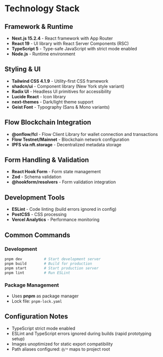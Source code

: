 # Technology Stack

## Framework & Runtime
- **Next.js 15.2.4** - React framework with App Router
- **React 19** - UI library with React Server Components (RSC)
- **TypeScript 5** - Type-safe JavaScript with strict mode enabled
- **Node.js** - Runtime environment

## Styling & UI
- **Tailwind CSS 4.1.9** - Utility-first CSS framework
- **shadcn/ui** - Component library (New York style variant)
- **Radix UI** - Headless UI primitives for accessibility
- **Lucide React** - Icon library
- **next-themes** - Dark/light theme support
- **Geist Font** - Typography (Sans & Mono variants)

## Flow Blockchain Integration
- **@onflow/fcl** - Flow Client Library for wallet connection and transactions
- **Flow Testnet/Mainnet** - Blockchain network configuration
- **IPFS via nft.storage** - Decentralized metadata storage

## Form Handling & Validation
- **React Hook Form** - Form state management
- **Zod** - Schema validation
- **@hookform/resolvers** - Form validation integration

## Development Tools
- **ESLint** - Code linting (build errors ignored in config)
- **PostCSS** - CSS processing
- **Vercel Analytics** - Performance monitoring

## Common Commands

### Development
```bash
pnpm dev          # Start development server
pnpm build        # Build for production
pnpm start        # Start production server
pnpm lint         # Run ESLint
```

### Package Management
- Uses **pnpm** as package manager
- Lock file: `pnpm-lock.yaml`

## Configuration Notes
- TypeScript strict mode enabled
- ESLint and TypeScript errors ignored during builds (rapid prototyping setup)
- Images unoptimized for static export compatibility
- Path aliases configured: `@/*` maps to project root